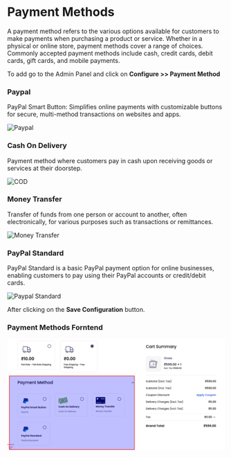 # Payment Methods

A payment method refers to the various options available for customers to make payments when purchasing a product or service. Whether in a physical or online store, payment methods cover a range of choices. Commonly accepted payment methods include cash, credit cards, debit cards, gift cards, and mobile payments.

To add go to the Admin Panel and click on **Configure >> Payment Method**

### Paypal

PayPal Smart Button: Simplifies online payments with customizable buttons for secure, multi-method transactions on websites and apps.

![Paypal](../../assets/2.2.0/images/configure/paypal.png)

### Cash On Delivery

Payment method where customers pay in cash upon receiving goods or services at their doorstep.

![COD](../../assets/2.2.0/images/configure/cod.png)

### Money Transfer

Transfer of funds from one person or account to another, often electronically, for various purposes such as transactions or remittances.

![Money Transfer](../../assets/2.2.0/images/configure/moneyTransfer.png)

### PayPal Standard

PayPal Standard is a basic PayPal payment option for online businesses, enabling customers to pay using their PayPal accounts or credit/debit cards.

![Paypal Standard](../../assets/2.2.0/images/configure/paypalStandard.png)

After clicking on the **Save Configuration** button.

### Payment Methods Forntend

![Paypal Standard](../../assets/2.2.0/images/configure/paymentmethod.png)
